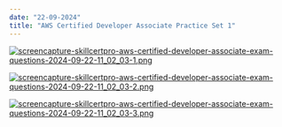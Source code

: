 ```yaml
---
date: "22-09-2024"
title: "AWS Certified Developer Associate Practice Set 1"
---
```

<a href="/images/screencapture-skillcertpro-aws-certified-developer-associate-exam-questions-2024-09-22-11_02_03-1.png" target="_blank"><img src="/images/screencapture-skillcertpro-aws-certified-developer-associate-exam-questions-2024-09-22-11_02_03-1.png" alt="screencapture-skillcertpro-aws-certified-developer-associate-exam-questions-2024-09-22-11_02_03-1.png" /></a>

<a href="/images/screencapture-skillcertpro-aws-certified-developer-associate-exam-questions-2024-09-22-11_02_03-2.png" target="_blank"><img src="/images/screencapture-skillcertpro-aws-certified-developer-associate-exam-questions-2024-09-22-11_02_03-2.png" alt="screencapture-skillcertpro-aws-certified-developer-associate-exam-questions-2024-09-22-11_02_03-2.png" /></a>

<a href="/images/screencapture-skillcertpro-aws-certified-developer-associate-exam-questions-2024-09-22-11_02_03-3.png" target="_blank"><img src="/images/screencapture-skillcertpro-aws-certified-developer-associate-exam-questions-2024-09-22-11_02_03-3.png" alt="screencapture-skillcertpro-aws-certified-developer-associate-exam-questions-2024-09-22-11_02_03-3.png" /></a>